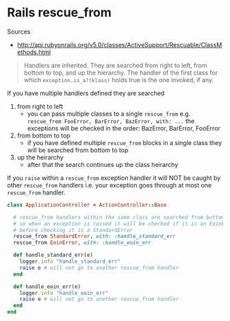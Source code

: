 # Rails rescue_from

Sources

* http://api.rubyonrails.org/v5.0/classes/ActiveSupport/Rescuable/ClassMethods.html

> Handlers are inherited.
> They are searched from right to left, from bottom to top, and up the hierarchy.
> The handler of the first class for which `exception.is_a?(klass)` holds true is the one invoked, if any.

If you have multiple handlers defined they are searched

1. from right to left
    * you can pass multiple classes to a single `rescue_from` e.g. `rescue_from FooError, BarError, BazError, with: ...` the exceptions will be checked in the order: BazError, BarError, FooError
1. from bottom to top
    * if you have defined multiple `rescue_from` blocks in a single class they will be searched from bottom to top
1. up the heirarchy
    * after that the search continues up the class heirarchy

If you `raise` within a `rescue_from` exception handler it will NOT be caught
by other `rescue_from` handlers i.e. your exception goes through at most one
`rescue_from` handler.

```ruby
class ApplicationController < ActionController::Base

  # rescue_from handlers within the same class are searched from bottom to top
  # so when an exception is raised it will be checked if it is an EoinError
  # before checking it is a StandardError
  rescue_from StandardError, with: :handle_standard_err
  rescue_from EoinError, with: :handle_eoin_err

  def handle_standard_err(e)
    logger.info "handle_standard_err"
    raise e # will not go to another rescue_from handler
  end

  def handle_eoin_err(e)
    logger.info "handle_eoin_err"
    raise e # will not go to another rescue_from handler
  end
end
```

